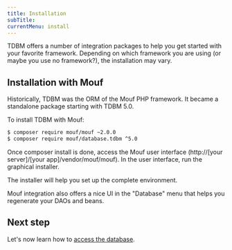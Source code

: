 ```yaml
---
title: Installation
subTitle: 
currentMenu: install
---
```


TDBM offers a number of integration packages to help you get started with your favorite framework. Depending on which framework you are using (or maybe you use no framework?), the installation may vary.

Installation with Mouf
----------------------

Historically, TDBM was the ORM of the Mouf PHP framework. It became a standalone package starting with TDBM 5.0.

To install TDBM with Mouf:

```bash
$ composer require mouf/mouf ~2.0.0
$ composer require mouf/database.tdbm ^5.0
```

Once composer install is done, access the Mouf user interface (http://[your server]/[your app]/vendor/mouf/mouf).
In the user interface, run the graphical installer.

The installer will help you set up the complete environment.

Mouf integration also offers a nice UI in the "Database" menu that helps you regenerate your DAOs and beans.

Next step
---------

Let's now learn how to [access the database](quickstart.md).
